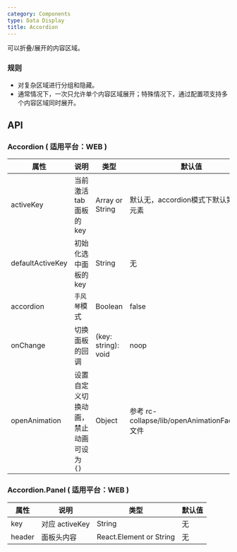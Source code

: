 ```yaml
---
category: Components
type: Data Display
title: Accordion
---
```


可以折叠/展开的内容区域。

### 规则
- 对复杂区域进行分组和隐藏。
- 通常情况下，一次只允许单个内容区域展开；特殊情况下，通过配置项支持多个内容区域同时展开。


## API

### Accordion  ( 适用平台：WEB )

| 属性        | 说明           | 类型       | 默认值       |
|------------|----------------|----------|-------------|
| activeKey        | 当前激活 tab 面板的 key| Array or String   | 默认无，accordion模式下默认第一个元素|
| defaultActiveKey | 初始化选中面板的 key | String   | 无 |
| accordion    | `手风琴`模式 | Boolean | false  |
| onChange      |   切换面板的回调   | (key: string): void |  noop  |
| openAnimation   |  设置自定义切换动画，禁止动画可设为`{}` | Object | 参考 rc-collapse/lib/openAnimationFactory.js 文件  |

### Accordion.Panel  ( 适用平台：WEB )

| 属性        | 说明           | 类型       | 默认值       |
|------------|----------------|----------|-------------|
| key  | 对应 activeKey   | String                  | 无     |
| header | 面板头内容 | React.Element or String | 无     |
